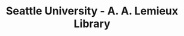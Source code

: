 ---
layout: repo
title: "Seattle University - A. A. Lemieux Library"
id: 25667
permalink: repos/25667/
---
